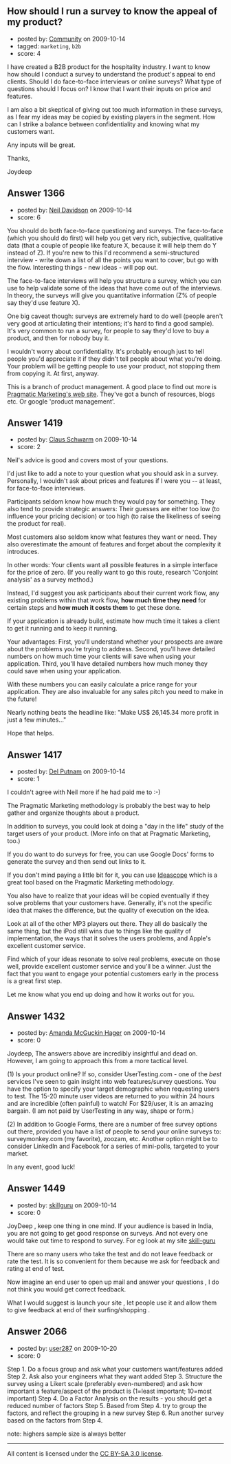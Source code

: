 ## How should I run a survey to know the appeal of my product?

- posted by: [Community](https://stackexchange.com/users/-1/-1-community) on 2009-10-14
- tagged: `marketing`, `b2b`
- score: 4

I have created a B2B product for the hospitality industry. I want to know how should I conduct a survey to understand the product's appeal to end clients. Should I do face-to-face interviews or online surveys? What type of questions should I focus on? I know that I want their inputs on price and features.

I am also a bit skeptical of giving out too much information in these surveys, as I fear my ideas may be copied by existing players in the segment. How can I strike a balance between confidentiality and knowing what my customers want.

Any inputs will be great.

Thanks,

Joydeep


## Answer 1366

- posted by: [Neil Davidson](https://stackexchange.com/users/-1/210-neil-davidson) on 2009-10-14
- score: 6

You should do both face-to-face questioning and surveys. The face-to-face (which you should do first) will help you get very rich, subjective, qualitative data (that a couple of people like feature X, because it will help them do Y instead of Z). If you're new to this I'd recommend a semi-structured interview - write down a list of all the points you want to cover, but go with the flow. Interesting things - new ideas - will pop out.

The face-to-face interviews will help you structure a survey, which you can use to help validate some of the ideas that have come out of the interviews. In theory, the surveys will give you quantitative information (Z% of people say they'd use feature X).

One big caveat though: surveys are extremely hard to do well (people aren't very good at articulating their intentions; it's hard to find a good sample). It's very common to run a survey, for people to say they'd love to buy a product, and then for nobody buy it.

I wouldn't worry about confidentiality. It's probably enough just to tell people you'd appreciate it if they didn't tell people about what you're doing. Your problem will be getting people to use your product, not stopping them from copying it. At first, anyway.

This is a branch of product management. A good place to find out more is <a href="http://www.pragmaticmarketing.com">Pragmatic Marketing's web site</a>. They've got a bunch of resources, blogs etc. Or google 'product management'.



## Answer 1419

- posted by: [Claus Schwarm](https://stackexchange.com/users/-1/294-claus-schwarm) on 2009-10-14
- score: 2

Neil's advice is good and covers most of your questions.

I'd just like to add a note to your question what you should ask in a survey. Personally, I wouldn't ask about prices and features if I were you -- at least, for face-to-face interviews.

Participants seldom know how much they would pay for something. They also tend to provide strategic answers: Their guesses are either too low (to influence your pricing decision) or too high (to raise the likeliness of seeing the product for real).

Most customers also seldom know what features they want or need. They also overestimate the amount of features and forget about the complexity it introduces.

In other words: Your clients want all possible features in a simple interface for the price of zero. (If you really want to go this route, research 'Conjoint analysis' as a survey method.)

Instead, I'd suggest you ask participants about their current work flow, any existing problems within that work flow, **how much time they need** for certain steps and **how much it costs them** to get these done.

If your application is already build, estimate how much time it takes a client to get it running and to keep it running.

Your advantages: First, you'll understand whether your prospects are aware about the problems you're trying to address. Second, you'll have detailed numbers on how much time your clients will save when using your application. Third, you'll have detailed numbers how much money they could save when using your application. 

With these numbers you can easily calculate a price range for your application. They are also invaluable for any sales pitch you need to make in the future!

Nearly nothing beats the headline like: "Make US$ 26,145.34 more profit in just a few minutes..."

Hope that helps.


## Answer 1417

- posted by: [Del Putnam](https://stackexchange.com/users/-1/671-del-putnam) on 2009-10-14
- score: 1

<p>I couldn't agree with Neil more if he had paid me to :-)</p>

<p>The Pragmatic Marketing methodology is probably the best way to help gather and organize thoughts about a product.</p>

<p>In addition to surveys, you could look at doing a "day in the life" study of the target users of your product.  (More info on that at Pragmatic Marketing, too.)</p>

<p>If you do want to do surveys for free, you can use Google Docs' forms to generate the survey and then send out links to it.</p>

<p>If you don't mind paying a little bit for it, you can use <a href="http://www.ideascope.com" rel="nofollow">Ideascope</a>  which is a great tool based on the Pragmatic Marketing methodology.</p>

<p>You also have to realize that your ideas will be copied eventually if they solve problems that your customers have.  Generally, it's not the specific idea that makes the difference, but the quality of execution on the idea.</p>

<p>Look at all of the other MP3 players out there.  They all do basically the same thing, but the iPod still wins due to things like the quality of implementation, the ways that it solves the users problems, and Apple's excellent customer service.</p>

<p>Find which of your ideas resonate to solve real problems, execute on those well, provide excellent customer service and you'll be a winner.  Just the fact that you want to engage your potential customers early in the process is a great first step.</p>

<p>Let me know what you end up doing and how it works out for you.</p>



## Answer 1432

- posted by: [Amanda McGuckin Hager](https://stackexchange.com/users/-1/777-amanda-mcguckin-hager) on 2009-10-14
- score: 0

Joydeep, 
The answers above are incredibly insightful and dead on. However, I am going to approach this from a more tactical level. 

(1) Is your product online? If so, consider UserTesting.com - one of the *best* services I've seen to gain insight into web features/survey questions. You have the option to specify your target demographic when requesting users to test. The 15-20 minute user videos are returned to you within 24 hours and are incredible (often painful) to watch! For $29/user, it is an amazing bargain. (I am not paid by UserTesting in any way, shape or form.) 

(2) In addition to Google Forms, there are a number of free survey options out there, provided you have a list of people to send your online surveys to: surveymonkey.com (my favorite), zoozam, etc. Another option might be to consider LinkedIn and Facebook for a series of mini-polls, targeted to your market. 

In any event, good luck! 



## Answer 1449

- posted by: [skillguru](https://stackexchange.com/users/-1/742-skillguru) on 2009-10-14
- score: 0

<p>JoyDeep , keep one thing in one mind. If your audience is based in India, you are not going to get good response on surveys. And not every one would take out time to respond to survey.
For eg look at my site <a href="http://www.skill-guru.com" rel="nofollow">skill-guru</a></p>

<p>There are so many users who take the test and do not leave feedback or rate the test. It is so  convenient for them because we ask for feedback and rating at end of test.</p>

<p>Now imagine an end user to open up mail and answer your questions , I do not think you would get correct feedback.</p>

<p>What I would suggest is launch your site , let people use it and allow them to give feedback at end of their surfing/shopping .</p>



## Answer 2066

- posted by: [user287](https://stackexchange.com/users/-1/287-user287) on 2009-10-20
- score: 0

Step 1. Do a focus group and ask what your customers want/features added
Step 2. Ask also your engineers what they want added
Step 3. Structure the survey using a Likert scale (preferably even-numbered) and ask how important a feature/aspect of the product is (1=least important; 10=most important)
Step 4. Do a Factor Analysis on the results - you should get a reduced number of factors
Step 5. Based from Step 4. try to group the factors, and reflect the grouping in a new survey
Step 6. Run another survey based on the factors from Step 4.

note: highers sample size is always better




---

All content is licensed under the [CC BY-SA 3.0 license](https://creativecommons.org/licenses/by-sa/3.0/).
